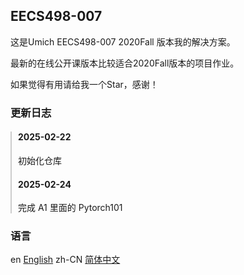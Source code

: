 ## EECS498-007
这是Umich EECS498-007 2020Fall 版本我的解决方案。

最新的在线公开课版本比较适合2020Fall版本的项目作业。

如果觉得有用请给我一个Star，感谢！

### 更新日志
<div style="border-left: 2px solid #ccc; padding-left: 10px;">
  <h4>2025-02-22</h4>
  <p>初始化仓库</p>
  
  <h4>2025-02-24</h4>
  <p>完成 A1 里面的 Pytorch101</p>
</div>

### 语言
en [English](readme/readme_eng.md)
zh-CN [简体中文](readme/readme_cn.md)